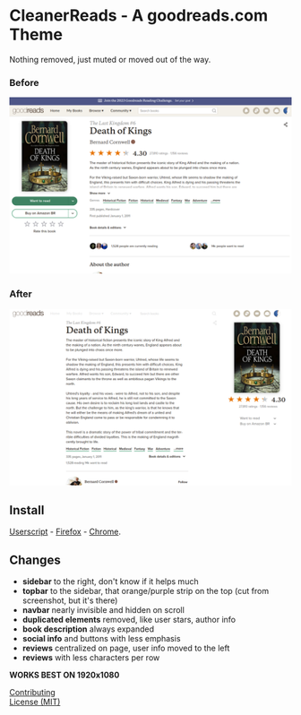 # CleanerReads - A goodreads.com Theme
Nothing removed, just muted or moved out of the way.

### Before
![Before](media/before.png)

### After
![After](media/after.png)

## Install
[Userscript][1] - [Firefox][2] - [Chrome][3].


## Changes
- **sidebar** to the right, don't know if it helps much
- **topbar** to the sidebar, that orange/purple strip on the top (cut from screenshot, but it's there)
- **navbar** nearly invisible and hidden on scroll
- **duplicated elements** removed, like user stars, author info
- **book description** always expanded
- **social info** and buttons with less emphasis
- **reviews** centralized on page, user info moved to the left
- **reviews** with less characters per row

**WORKS BEST ON 1920x1080**

[Contributing](https://github.com/icetbr/my-projects/blob/main/CONTRIBUTING.md)\
[License (MIT)](https://choosealicense.com/licenses/mit/)

[1]: https://openuserjs.org/scripts/icetbr/CleanerReads_-_A_goodreads.com_Theme
[2]: https://addons.mozilla.org/en-US/firefox/addon/cleanerreads
[3]: https://chrome.google.com/webstore/detail/cleanerreads/pfckicghmjgghmoeolegcbccjekhejji
